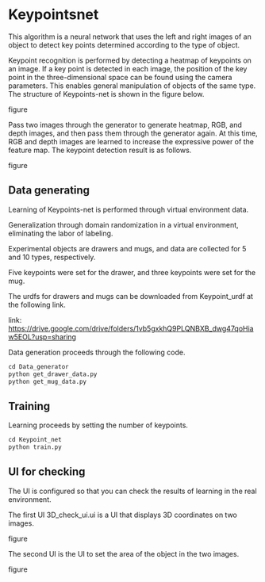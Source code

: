 # Keypointsnet
This algorithm is a neural network that uses the left and right images of an object to detect key points determined according to the type of object.

Keypoint recognition is performed by detecting a heatmap of keypoints on an image. If a key point is detected in each image, the position of the key point in the three-dimensional space can be found using the camera parameters. This enables general manipulation of objects of the same type. The structure of Keypoints-net is shown in the figure below.

figure

Pass two images through the generator to generate heatmap, RGB, and depth images, and then pass them through the generator again. At this time, RGB and depth images are learned to increase the expressive power of the feature map. The keypoint detection result is as follows.

figure

## Data generating

Learning of Keypoints-net is performed through virtual environment data.

Generalization through domain randomization in a virtual environment, eliminating the labor of labeling.

Experimental objects are drawers and mugs, and data are collected for 5 and 10 types, respectively.

Five keypoints were set for the drawer, and three keypoints were set for the mug.

The urdfs for drawers and mugs can be downloaded from Keypoint_urdf at the following link.

link: https://drive.google.com/drive/folders/1vb5gxkhQ9PLQNBXB_dwg47qoHiaw5EOL?usp=sharing

Data generation proceeds through the following code.

```p
cd Data_generator
python get_drawer_data.py
python get_mug_data.py
```
## Training

Learning proceeds by setting the number of keypoints.

```p
cd Keypoint_net
python train.py
```

## UI for checking

The UI is configured so that you can check the results of learning in the real environment.

The first UI 3D_check_ui.ui is a UI that displays 3D coordinates on two images.

figure

The second UI is the UI to set the area of the object in the two images.

figure
